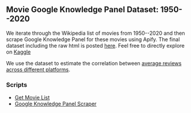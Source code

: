 ## Movie Google Knowledge Panel Dataset: 1950--2020

We iterate through the Wikipedia list of movies from 1950--2020 and then scrape Google Knowledge Panel for these movies using Apify. The final dataset including the raw html is posted [here](). Feel free to directly explore on [Kaggle](https://www.kaggle.com/noahfinberg/movies)

We use the dataset to estimate the correlation between [average reviews across different platforms](https://github.com/soodoku/mixed_signals).

### Scripts

* [Get Movie List](scripts/get_movie_list.py)
* [Google Knowledge Panel Scraper](scripts/google_kg_scraper.py)
